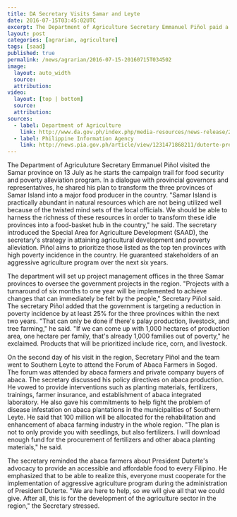 ```yaml
---
title: DA Secretary Visits Samar and Leyte
date: 2016-07-15T03:45:02UTC
excerpt: The Department of Agriculture Secretary Emmanuel Piñol paid a visit to the Samar Island on 13 July to campaign for food and security and poverty alleviation program of the Duterte administration.
layout: post
categories: [agrarian, agriculture]
tags: [saad]
published: true
permalink: /news/agrarian/2016-07-15-20160715T034502
image:
  layout: auto_width
  source: 
  attribution: 
video:
  layout: [top | bottom]
  source: 
  attribution: 
sources:
  - label: Department of Agriculture
    link: http://www.da.gov.ph/index.php/media-resources/news-release/2016-news-release/7976-aggie-dept-pushes-for-poverty-alleviation-agenda
  - label: Philippine Information Agency
    link: http://news.pia.gov.ph/article/view/1231471868211/duterte-presidency-pushes-for-aggressive-agri-program
---
```


The Department of Agriculuture Secretary Emmanuel Piñol visited the Samar province on 13 July as he starts the campaign trail for food security and poverty alleviation program. In a dialogue with provincial governors and representatives, he shared his plan to transform the three provinces of Samar Island into a major food producer in the country. "Samar Island is practically abundant in natural resources which are not being utilized well because of the twisted mind sets of the local officials. We should be able to harness the richness of these resources in order to transform these idle provinces into a food-basket hub in the country," he said. The secretary introduced the Special Area for Agriculture Development (SAAD), the secretary's strategy in attaining agricultural development and poverty alleviation. Piñol aims to prioritize those listed as the top ten provinces with high poverty incidence in the country. He guaranteed stakeholders of an aggressive agriculture program over the next six years.

The department will set up project management offices in the three Samar provinces to oversee the government projects in the region.
"Projects with a turnaround of six months to one year will be implemented to achieve changes that can immediately be felt by the people," Secretary Piñol said.
The secretary Piñol added that the government is targeting a reduction in poverty incidence by at least 25% for the three provinces within the next two years.
"That can only be done if there's palay production, livestock, and tree farming," he said.
"If we can come up with 1,000 hectares of production area, one hectare per family, that's already 1,000 families out of poverty," he exclaimed.
Products that will be prioritized include rice, corn, and livestock.

On the second day of his visit in the region, Secretary Piñol and the team went to Southern Leyte to attend the Forum of Abaca Farmers in Sogod.
The forum was attended by abaca farmers and private company buyers of abaca.
The secretary discussed his policy directives on abaca production.
He vowed to provide interventions such as planting materials, fertilizers, trainings, farmer insurance, and establishment of abaca integrated laboratory.
He also gave his commitments to help fight the problem of disease infestation on abaca plantations in the municipalities of Southern Leyte.
He said that 100 million will be allocated for the rehabilitation and enhancement of abaca farming industry in the whole region.
"The plan is not to only provide you with seedlings, but also fertilizers. I will download enough fund for the procurement of fertilizers and other abaca planting materials," he said.

The secretary reminded the abaca farmers about President Duterte's advocacy to provide an accessible and affordable food to every Filipino.
He emphasized that to be able to realize this, everyone must cooperate for the implementation of aggressive agriculture program during the administration of President Duterte.
"We are here to help, so we will give all that we could give. After all, this is for the development of the agriculture sector in the region," the Secretary stressed.
